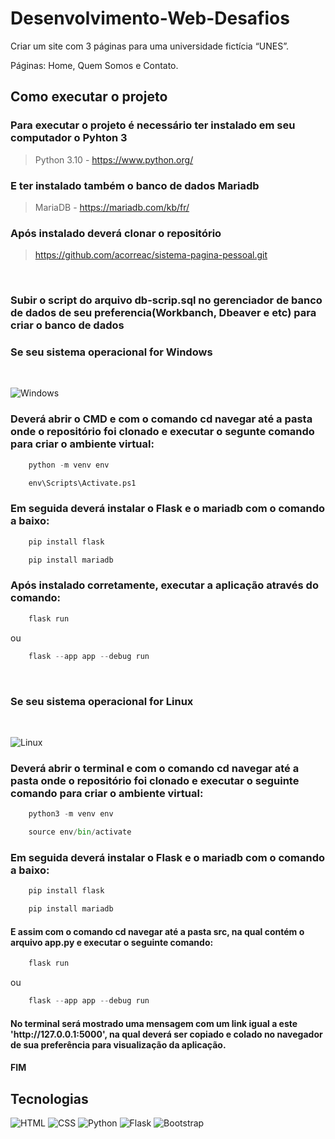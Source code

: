 # Desenvolvimento-Web-Desafios

Criar um site com 3 páginas para uma universidade fictícia “UNES”.

Páginas: Home, Quem Somos e Contato.
## Como executar o projeto
<h3>Para executar o projeto é necessário ter instalado em seu computador o Pyhton 3</h3>

> Python 3.10 - https://www.python.org/ <br>

<h3>E ter instalado também o banco de dados Mariadb</h3>

> MariaDB - https://mariadb.com/kb/fr/ <br>

<h3>Após instalado deverá clonar o repositório</h3>

> https://github.com/acorreac/sistema-pagina-pessoal.git
<br>

<h3>Subir o script do arquivo db-scrip.sql no gerenciador de banco de dados de seu preferencia(Workbanch, Dbeaver e etc) para criar o banco de dados<h3>

<h3>Se seu sistema operacional for Windows</h3>
<br>

![Windows](https://img.shields.io/badge/Windows-017AD7?style=for-the-badge&logo=windows&logoColor=white)

<h3>Deverá abrir o CMD e com o comando cd navegar até a pasta onde o repositório foi clonado e executar o segunte comando para criar o ambiente virtual:</h3>

```python
	python -m venv env
```

```python
	env\Scripts\Activate.ps1
```

<h3>Em seguida deverá instalar o Flask e o mariadb com o comando a baixo:</h3>

```python
	pip install flask
```

```python
	pip install mariadb
```

<h3>Após instalado corretamente, executar a aplicação através do comando:</h3>

```python
	flask run
```
ou

```python
	flask --app app --debug run
```
<br> 

<h3>Se seu sistema operacional for Linux</h3>
<br> 

![Linux](https://img.shields.io/badge/Linux-E34F26?style=for-the-badge&logo=linux&logoColor=black)

<h3>Deverá abrir o terminal e com o comando cd navegar até a pasta onde o repositório foi clonado e executar o seguinte comando para criar o ambiente virtual:</h3>

```python
	python3 -m venv env
```

```python
	source env/bin/activate
```

<h3>Em seguida deverá instalar o Flask e o mariadb com o comando a baixo:</h3>

```python
	pip install flask
```

```python
	pip install mariadb
```

<h4>E assim com o comando cd navegar até a pasta src, na qual contém o arquivo app.py e executar o seguinte comando:</h4>

```python
	flask run
```
ou

```python
	flask --app app --debug run
```

<h4>No terminal será mostrado uma mensagem com um link igual a este 'http://127.0.0.1:5000', na qual deverá ser copiado e colado no navegador de sua preferência para visualização da aplicação.</h4>

<h4>FIM</h4>

## Tecnologias

![HTML](https://img.shields.io/badge/HTML5-E34F26?style=for-the-badge&logo=html5&logoColor=white)
![CSS](https://img.shields.io/badge/CSS3-1572B6?style=for-the-badge&logo=css3&logoColor=white)
![Python](https://img.shields.io/badge/Python-3776AB?style=for-the-badge&logo=python&logoColor=white)
![Flask](https://img.shields.io/badge/Flask-000000?style=for-the-badge&logo=flask&logoColor=white)
![Bootstrap](https://img.shields.io/badge/Bootstrap-563D7C?style=for-the-badge&logo=bootstrap&logoColor=white)

